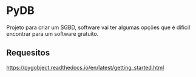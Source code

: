 
# PyDB

Projeto para criar um SGBD, software vai ter algumas opções que é dificil encontrar para um software gratuito. 
## Requesitos

https://pygobject.readthedocs.io/en/latest/getting_started.html

